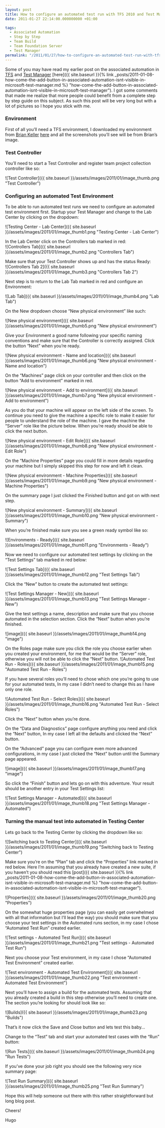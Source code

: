 ```yaml
---
layout: post
title: How to configure an automated test run with TFS 2010 and Test Manager
date: 2011-01-27 22:14:00.000000000 +01:00

tags:
  - Associated Automation
  - Step by Step
  - Team Build
  - Team Foundation Server
  - Test Manager
permalink: "/2011/01/27/how-to-configure-an-automated-test-run-with-tfs-2010-and-test-manager/"
---
```


Some of you may have read my earlier post on the associated automation in [TFS](http://msdn.microsoft.com/en-us/vstudio/ff637362 "TFS") and [Test Manager](http://msdn.microsoft.com/en-us/library/ms182409.aspx "Test Manager") [here]({{ site.baseurl }}{% link _posts/2011-01-08-how-come-the-add-button-in-associated-automation-isnt-visible-in-microsoft-test-manager.md %} "how-come-the-add-button-in-associated-automation-isnt-visible-in-microsoft-test-manager"). I got some comments that made me realize that more people could benefit from a complete step by step guide on this subject. As such this post will be very long but with a lot of pictures so I hope you stick with me.

###

### Environment

First of all you’ll need a TFS environment, I downloaded my environment from [Brian Keller](http://blogs.msdn.com/b/briankel/ "Brian Keller") [here](http://blogs.msdn.com/b/briankel/archive/2010/06/25/now-available-visual-studio-2010-rtm-virtual-machine-with-sample-data-and-hands-on-labs.aspx "now-available-visual-studio-2010-rtm-virtual-machine-with-sample-data-and-hands-on-labs") and all the screenshots you’ll see will be from Brian’s image.

### Test Controller

You’ll need to start a Test Controller and register team project collection controller like so:

![Test Controller]({{ site.baseurl }}/assets/images/2011/01/image_thumb.png "Test Controller")

### Configuring an automated Test Environment

To be able to run automated test runs we need to configure an automated test environment first. Startup your Test Manager and change to the Lab Center by clicking on the dropdown:

![Testing Center - Lab Center]({{ site.baseurl }}/assets/images/2011/01/image_thumb1.png "Testing Center - Lab Center")

In the Lab Center click on the Controllers tab marked in red:  
 ![Controllers Tab]({{ site.baseurl }}/assets/images/2011/01/image_thumb2.png "Controllers Tab")

Make sure that your Test Controller shows up and has the status Ready:  
 ![Controllers Tab 2]({{ site.baseurl }}/assets/images/2011/01/image_thumb3.png "Controllers Tab 2")

Next step is to return to the Lab Tab marked in red and configure an Environment:

![Lab Tab]({{ site.baseurl }}/assets/images/2011/01/image_thumb4.png "Lab Tab")

On the New dropdown choose “New physical environment” like such:

![New physical environment]({{ site.baseurl }}/assets/images/2011/01/image_thumb5.png "New physical environment")

Give your Environment a good name following your specific naming conventions and make sure that the Controller is correctly assigned. Click the button “Next” when you’re ready.

![New physical environment - Name and location]({{ site.baseurl }}/assets/images/2011/01/image_thumb6.png "New physical environment - Name and location")

On the “Machines” page click on your controller and then click on the button “Add to environment” marked in red.

![New physical environment - Add to environment]({{ site.baseurl }}/assets/images/2011/01/image_thumb7.png "New physical environment - Add to environment")

As you do that your machine will appear on the left side of the screen. To continue you need to give the machine a specific role to make it easier for people to understand the role of the machine. I gave the machine the “Server” role like the picture below. When you’re ready should be able to click the next button.

![New physical environment - Edit Role]({{ site.baseurl }}/assets/images/2011/01/image_thumb8.png "New physical environment - Edit Role")

On the “Machine Properties” page you could fill in more details regarding your machine but I simply skipped this step for now and left it clean.

![New physical environment - Machine Properties]({{ site.baseurl }}/assets/images/2011/01/image_thumb9.png "New physical environment - Machine Properties")

On the summary page I just clicked the Finished button and got on with next step.

![New physical environment - Summary]({{ site.baseurl }}/assets/images/2011/01/image_thumb10.png "New physical environment - Summary")

When you’re finished make sure you see a green ready symbol like so:

![Environments - Ready]({{ site.baseurl }}/assets/images/2011/01/image_thumb11.png "Environments - Ready")

Now we need to configure our automated test settings by clicking on the “Test Settings” tab marked in red below:

![Test Settings Tab]({{ site.baseurl }}/assets/images/2011/01/image_thumb12.png "Test Settings Tab")

Click the “New” button to create the automated test settings:

![Test Settings Manager - New]({{ site.baseurl }}/assets/images/2011/01/image_thumb13.png "Test Settings Manager - New")

Give the test settings a name, description and make sure that you choose automated in the selection section. Click the “Next” button when you’re finished.

![image]({{ site.baseurl }}/assets/images/2011/01/image_thumb14.png "image")

On the Roles page make sure you click the role you choose earlier when you created your environment, for me that would be the “Server” role, otherwise you will not be able to click the “Next” button. ![Automated Test Run - Roles]({{ site.baseurl }}/assets/images/2011/01/image_thumb15.png "Automated Test Run - Roles")

If you have several roles you’ll need to chose which one you’re going to use for your automated tests, In my case I didn’t need to change this as I have only one role.

![Automated Test Run - Select Roles]({{ site.baseurl }}/assets/images/2011/01/image_thumb16.png "Automated Test Run - Select Roles")

Click the “Next” button when you’re done.

On the “Data and Diagnostics” page configure anything you need and click the “Next” button, In my case I left all the defaults and clicked the “Next” button.

On the “Advanced” page you can configure even more advanced configurations, in my case I just clicked the “Next” button until the Summary page appeared.

![image]({{ site.baseurl }}/assets/images/2011/01/image_thumb17.png "image")

So click the “Finish” button and lets go on with this adventure. Your result should be another entry in your Test Settings list:

![Test Settings Manager - Automated]({{ site.baseurl }}/assets/images/2011/01/image_thumb18.png "Test Settings Manager - Automated")

### Turning the manual test into automated in Testing Center

Lets go back to the Testing Center by clicking the dropdown like so:

![Switching back to Testing Center]({{ site.baseurl }}/assets/images/2011/01/image_thumb19.png "Switching back to Testing Center")

Make sure you’re on the “Plan” tab and click the “Properties” link marked in red below. Here I’m assuming that you already have created a new suite, if you haven’t you should read this [post]({{ site.baseurl }}{% link _posts/2011-01-08-how-come-the-add-button-in-associated-automation-isnt-visible-in-microsoft-test-manager.md %} "how-come-the-add-button-in-associated-automation-isnt-visible-in-microsoft-test-manager").

![Properties]({{ site.baseurl }}/assets/images/2011/01/image_thumb20.png "Properties")

On the somewhat huge properties page (you can easily get overwhelmed with all that information but I’ll lead the way) you should make sure that you choose your test settings in the Automated runs section, in my case I chose “Automated Test Run” created earlier.

![Test settings - Automated Test Run]({{ site.baseurl }}/assets/images/2011/01/image_thumb21.png "Test settings - Automated Test Run")

Next you choose your Test environment, in my case I chose “Automated Test Environment” created earlier.

![Test environment - Automated Test Environment]({{ site.baseurl }}/assets/images/2011/01/image_thumb22.png "Test environment - Automated Test Environment")

Next you’ll have to assign a build for the automated tests. Assuming that you already created a build in this step otherwise you’ll need to create one. The section you’re looking for should look like so:

![Builds]({{ site.baseurl }}/assets/images/2011/01/image_thumb23.png "Builds")

That’s it now click the Save and Close button and lets test this baby…

Change to the “Test” tab and start your automated test cases with the “Run” button:

![Run Tests]({{ site.baseurl }}/assets/images/2011/01/image_thumb24.png "Run Tests")

If you’ve done your job right you should see the following very nice summary page:

![Test Run Summary]({{ site.baseurl }}/assets/images/2011/01/image_thumb25.png "Test Run Summary")

Hope this will help someone out there with this rather straightforward but long blog post.

Cheers!

Hugo
